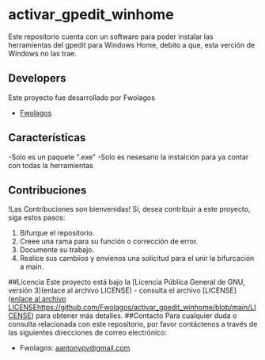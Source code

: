 # activar_gpedit_winhome
Este repositorio cuenta con un software para poder instalar las herramientas  del gpedit para Windows Home, debito a que, esta verción de Windows no las trae.
## Developers
Este proyecto fue desarrollado por Fwolagos
- [Fwolagos](https://github.com/Fwolagos)

## Características
-Solo es un paquete ".exe"
-Solo es nesesario la instalción para ya contar con todas la herramientas
## Contribuciones
!Las Contribuciones son bienvenidas! Sí, desea contribuir a  este proyecto, siga estos pasos:
1. Bifurque el repositorio.
2. Creee una rama para su función o corrección de error.
3. Documente su trabajo.
4. Realice sus cambiios y envíenos una solicitud para el unir la bifurcación a main.

##Licencia
Este proyecto está bajo la [Licencia Pública General de GNU, versión 3](enlace al archivo LICENSE) - consulta el archivo [LICENSE]([enlace al archivo LICENSE](https://github.com/Fwolagos/activar_gpedit_winhome/blob/main/LICENSE)https://github.com/Fwolagos/activar_gpedit_winhome/blob/main/LICENSE) para obtener más detalles.
##Contacto
Para cualquier duda o consulta relacionada con este repositorio, por favor contáctenos a través de las siguientes direcciones de correo electrónico:
- Fwolagos: [aantonypv@gmail.com](mailto:aantonypv@gmail.com)


